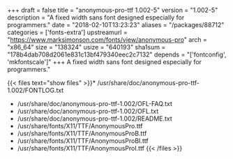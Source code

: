 +++
draft = false
title = "anonymous-pro-ttf 1.002-5"
version = "1.002-5"
description = "A fixed width sans font designed especially for programmers."
date = "2018-02-10T13:23:23"
aliases = "/packages/88712"
categories = ['fonts-extra']
upstreamurl = "https://www.marksimonson.com/fonts/view/anonymous-pro"
arch = "x86_64"
size = "138324"
usize = "640193"
sha1sum = "178b4dab708d2061e831c13bf479340eec2c7132"
depends = "['fontconfig', 'mkfontscale']"
+++
A fixed width sans font designed especially for programmers."

{{< files text="show files" >}}* /usr/share/doc/anonymous-pro-ttf-1.002/FONTLOG.txt
* /usr/share/doc/anonymous-pro-ttf-1.002/OFL-FAQ.txt
* /usr/share/doc/anonymous-pro-ttf-1.002/OFL.txt
* /usr/share/doc/anonymous-pro-ttf-1.002/README.txt
* /usr/share/fonts/X11/TTF/AnonymousPro.ttf
* /usr/share/fonts/X11/TTF/AnonymousProB.ttf
* /usr/share/fonts/X11/TTF/AnonymousProBI.ttf
* /usr/share/fonts/X11/TTF/AnonymousProI.ttf
{{< /files >}}
